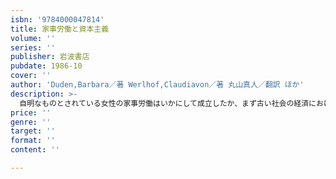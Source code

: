 ```yaml
---
isbn: '9784000047814'
title: 家事労働と資本主義
volume: ''
series: ''
publisher: 岩波書店
pubdate: 1986-10
cover: ''
author: 'Duden,Barbara／著 Werlhof,Claudiavon／著 丸山真人／翻訳 ほか'
description: >-
  自明なものとされている女性の家事労働はいかにして成立したか、まず古い社会の経済における女性の労働と地位、母としての役割の欠如、女性の社会的な力、結婚生活における男性との関係-に焦点をあて、家事労働が資本主義の発展と共に成立、定着してゆく過程を分析する。後半では、家事労働のはらむ問題点を指摘し、人口の過半数を占める女性の生活と労働が考慮されていない経済学のあり様を批判する。西ドイツのフェミニストの野心的な問題提起である。
price: ''
genre: ''
target: ''
format: ''
content: ''

---
```

